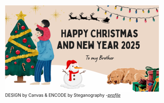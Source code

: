 ![eCard](image/chrisNewyear.png)
DESIGN by Canvas & ENCODE by Steganography
-*[profile](https://6530200851.github.io)*
